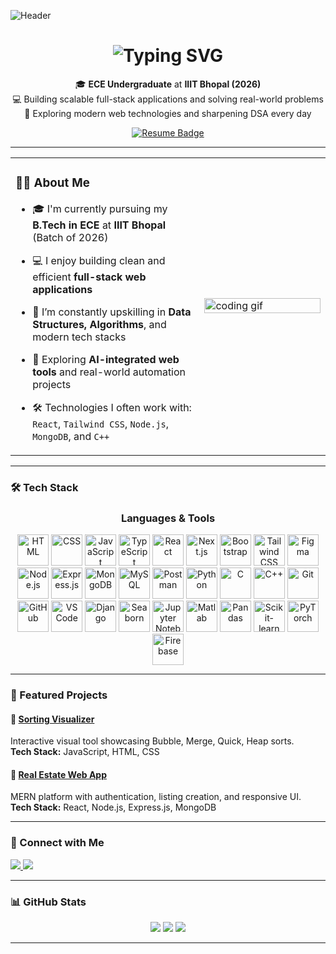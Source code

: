 ![Header](https://capsule-render.vercel.app/api?type=waving&color=gradient&height=100&section=header&text=Hi%2C+I'm+Pranjal+Verma&fontSize=30&fontAlign=50&fontColor=ffffff)

<h1 align="center">
  <img 
    src="https://readme-typing-svg.herokuapp.com/?font=Fira+Code&weight=700&size=30&pause=1000&center=true&vCenter=true&width=700&height=70&lines=Welcome+to+my+GitHub+Universe!;Code.+Create.+Collaborate.;Building+smart+solutions+one+line+at+a+time.;Let’s+turn+ideas+into+impact!" 
    alt="Typing SVG" 
  />
</h1>

<p align="center">
  🎓 <strong>ECE Undergraduate</strong> at <strong>IIIT Bhopal (2026)</strong><br>
  💻 Building scalable full-stack applications and solving real-world problems<br>
  🚀 Exploring modern web technologies and sharpening DSA every day
</p>

<p align="center">
  <a href="https://drive.google.com/file/d/10nJMLVd7Wjz4IN4SLNnpDIdXJarJ_5MX/view?usp=drive_link" target="_blank">
    <img src="https://img.shields.io/badge/View%20Resume-blue?style=for-the-badge&logo=google-drive" alt="Resume Badge">
  </a>
</p>

---

<table>
  <tr>
    <td width="60%">

### 👨‍💻 About Me

- 🎓 I'm currently pursuing my **B.Tech in ECE** at **IIIT Bhopal** (Batch of 2026)  
- 💻 I enjoy building clean and efficient **full-stack web applications**  
- 🧠 I’m constantly upskilling in **Data Structures, Algorithms**, and modern tech stacks  
- 🤖 Exploring **AI-integrated web tools** and real-world automation projects  
- 🛠️ Technologies I often work with: `React`, `Tailwind CSS`, `Node.js`, `MongoDB`, and `C++`

    </td>
    <td>
      <img src="https://cdn.dribbble.com/users/1162077/screenshots/3848914/programmer.gif" width="100%" alt="coding gif"/>
    </td>
  </tr>
</table>

---

### 🛠️ Tech Stack

<h3 align="center">Languages & Tools</h3>

<div align="center">
  <img src="https://raw.githubusercontent.com/marwin1991/profile-technology-icons/refs/heads/main/icons/html.png" width="50" title="HTML"/>
  <img src="https://raw.githubusercontent.com/marwin1991/profile-technology-icons/refs/heads/main/icons/css.png" width="50" title="CSS"/>
  <img src="https://raw.githubusercontent.com/marwin1991/profile-technology-icons/refs/heads/main/icons/javascript.png" width="50" title="JavaScript"/>
  <img src="https://raw.githubusercontent.com/marwin1991/profile-technology-icons/refs/heads/main/icons/typescript.png" width="50" title="TypeScript"/>
  <img src="https://upload.wikimedia.org/wikipedia/commons/a/a7/React-icon.svg" width="50" title="React"/>
  <img src="https://raw.githubusercontent.com/marwin1991/profile-technology-icons/refs/heads/main/icons/next_js.png" width="50" title="Next.js"/>
  <img src="https://upload.wikimedia.org/wikipedia/commons/b/b2/Bootstrap_logo.svg" width="50" title="Bootstrap"/>
  <img src="https://upload.wikimedia.org/wikipedia/commons/d/d5/Tailwind_CSS_Logo.svg" width="50" title="Tailwind CSS"/>
  <img src="https://logowik.com/content/uploads/images/figma.jpg" width="50" title="Figma"/>
  <img src="https://upload.wikimedia.org/wikipedia/commons/d/d9/Node.js_logo.svg" width="50" title="Node.js"/>
  <img src="https://upload.wikimedia.org/wikipedia/commons/6/64/Expressjs.png" width="50" title="Express.js"/>
  <img src="https://raw.githubusercontent.com/marwin1991/profile-technology-icons/refs/heads/main/icons/mongodb.png" width="50" title="MongoDB"/>
  <img src="https://1000logos.net/wp-content/uploads/2020/08/MySQL-Logo.jpg" width="50" title="MySQL"/>
  <img src="https://raw.githubusercontent.com/marwin1991/profile-technology-icons/refs/heads/main/icons/postman.png" width="50" title="Postman"/>
  <img src="https://raw.githubusercontent.com/marwin1991/profile-technology-icons/refs/heads/main/icons/python.png" width="50" title="Python"/>
  <img src="https://raw.githubusercontent.com/marwin1991/profile-technology-icons/refs/heads/main/icons/c.png" width="50" title="C"/>
  <img src="https://raw.githubusercontent.com/marwin1991/profile-technology-icons/refs/heads/main/icons/c++.png" width="50" title="C++"/>
  <img src="https://raw.githubusercontent.com/marwin1991/profile-technology-icons/refs/heads/main/icons/git.png" width="50" title="Git"/>
  <img src="https://raw.githubusercontent.com/marwin1991/profile-technology-icons/refs/heads/main/icons/github.png" width="50" title="GitHub"/>
  <img src="https://raw.githubusercontent.com/marwin1991/profile-technology-icons/refs/heads/main/icons/visual_studio_code.png" width="50" title="VS Code"/>
  <img src="https://www.svgrepo.com/show/353657/django-icon.svg" width="50" title="Django"/>
  <img src="https://avatars.githubusercontent.com/u/22799945?s=200&v=4" width="50" title="Seaborn"/>
  <img src="https://raw.githubusercontent.com/marwin1991/profile-technology-icons/refs/heads/main/icons/jupyter_notebook.png" width="50" title="Jupyter Notebook"/>
  <img src="https://upload.wikimedia.org/wikipedia/commons/2/21/Matlab_Logo.png" width="50" title="Matlab"/>
  <img src="https://pandas.pydata.org/static/img/pandas_mark.svg" width="50" title="Pandas"/>
  <img src="https://upload.wikimedia.org/wikipedia/commons/0/05/Scikit_learn_logo_small.svg" width="50" title="Scikit-learn"/>
  <img src="https://upload.wikimedia.org/wikipedia/commons/1/10/PyTorch_logo_icon.svg" width="50" title="PyTorch"/>
  <img src="https://firebase.google.com/downloads/brand-guidelines/PNG/logo-logomark.png" width="50" title="Firebase"/>
</div>

---

### 🌟 Featured Projects

#### 🤩 [Sorting Visualizer](https://github.com/pran-ekaiva006/sorting-project)  
Interactive visual tool showcasing Bubble, Merge, Quick, Heap sorts.  
**Tech Stack:** JavaScript, HTML, CSS

#### 🏡 [Real Estate Web App](https://github.com/pran-ekaiva006/real-estate)  
MERN platform with authentication, listing creation, and responsive UI.  
**Tech Stack:** React, Node.js, Express.js, MongoDB

---

### 🤝 Connect with Me

<p align="left">
  <a href="https://www.linkedin.com/in/pranjal-verma-74954325a/" target="_blank">
    <img src="https://img.shields.io/badge/LinkedIn-0A66C2?style=flat&logo=linkedin&logoColor=white"/>
  </a>
  <a href="mailto:pranjalverma975@gmail.com" target="_blank">
    <img src="https://img.shields.io/badge/Gmail-EA4335?style=flat&logo=gmail&logoColor=white"/>
  </a>
</p>

---

### 📊 GitHub Stats
<p align="center">
  <img src="https://github-readme-stats.vercel.app/api?username=pran-ekaiva006&show_icons=true&theme=tokyonight"/>
  <img src="https://github-readme-stats.vercel.app/api/top-langs/?username=pran-ekaiva006&layout=compact&theme=tokyonight"/>
  <img src="https://github-readme-streak-stats.herokuapp.com/?user=pran-ekaiva006&theme=tokyonight"/>
</p>

---
